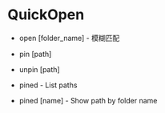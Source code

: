 # QuickOpen

* open [folder_name]  - 模糊匹配

* pin [path]

* unpin [path]

* pined - List paths

* pined [name] - Show path by folder name